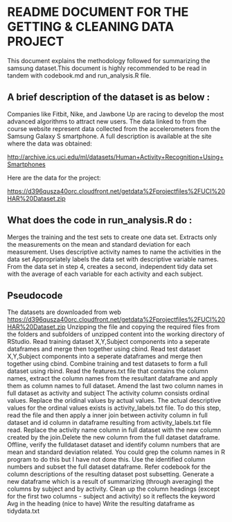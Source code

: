 README DOCUMENT FOR THE GETTING & CLEANING DATA PROJECT
===========================

This document explains the methodology followed for summarizing the samsung dataset.This document is highly recommended to be read in tandem with codebook.md and run_analysis.R file. 

A brief description of the dataset is as below :
-----------------------------------------------

Companies like Fitbit, Nike, and Jawbone Up are racing to develop the most advanced algorithms to attract new users. The data linked to from the course website represent data collected from the accelerometers from the Samsung Galaxy S smartphone. A full description is available at the site where the data was obtained:

http://archive.ics.uci.edu/ml/datasets/Human+Activity+Recognition+Using+Smartphones

Here are the data for the project:

https://d396qusza40orc.cloudfront.net/getdata%2Fprojectfiles%2FUCI%20HAR%20Dataset.zip 

What does the code in run_analysis.R do :
-----------------------------------------
Merges the training and the test sets to create one data set.
Extracts only the measurements on the mean and standard deviation for each measurement. 
Uses descriptive activity names to name the activities in the data set
Appropriately labels the data set with descriptive variable names. 
From the data set in step 4, creates a second, independent tidy data set with the average of each variable for each activity and each subject.

Pseudocode 
-----------
The datasets are downloaded from web https://d396qusza40orc.cloudfront.net/getdata%2Fprojectfiles%2FUCI%20HAR%20Dataset.zip
Unzipping the file and copying the required files from the folders and subfolders of unzipped content into the working directory of RStudio.
Read training dataset X,Y,Subject components into a seperate dataframes and merge then together using cbind.
Read test dataset X,Y,Subject components into a seperate dataframes and merge then together using cbind.
Combine training and test datasets to form a full dataset using rbind.
Read the features.txt file that contains the column names, extract the column names from the resultant dataframe and apply them as column names to full dataset.
Amend the last two column names in full dataset as activity and subject 
The activity column consists ordinal values. Replace the oridinal values by actual values. The actual descriptive values for the ordinal values exists is activity_labels.txt file. To do this step, read the file and then apply a inner join between activity column in full dataset and id column in dataframe resulting from activity_labels.txt file read.
Replace the activity name column in full dataset with the new column created by the join.Delete the new column from the full dataset dataframe.
Offline, verify the fulldataset dataset and identify column numbers that are mean and standard deviation related. You could grep the column names in R program to do this but I have not done this.
Use the identified column numbers and subset the full dataset dataframe. Refer codebook for the column descriptions of the resulting dataset post subsetting.
Generate a new dataframe which is a result of summarizing (through averaging) the columns by subject and by activity.
Clean up the column headings (except for the first two columns - subject and activity) so it reflects the keyword Avg in the heading (nice to have)
Write the resulting dataframe as tidydata.txt
